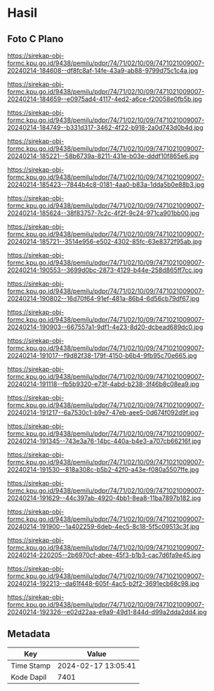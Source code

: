 # Hasil

## Foto C Plano

https://sirekap-obj-formc.kpu.go.id/9438/pemilu/pdpr/74/71/02/10/09/7471021009007-20240214-184608--df8fc8af-14fe-43a9-ab88-9799d75c1c4a.jpg

https://sirekap-obj-formc.kpu.go.id/9438/pemilu/pdpr/74/71/02/10/09/7471021009007-20240214-184659--e0975ad4-4117-4ed2-a6ce-f20058e0fb5b.jpg

https://sirekap-obj-formc.kpu.go.id/9438/pemilu/pdpr/74/71/02/10/09/7471021009007-20240214-184749--b331d317-3462-4f22-b918-2a0d743d0b4d.jpg

https://sirekap-obj-formc.kpu.go.id/9438/pemilu/pdpr/74/71/02/10/09/7471021009007-20240214-185221--58b6739a-8211-431e-b03e-dddf10f865e6.jpg

https://sirekap-obj-formc.kpu.go.id/9438/pemilu/pdpr/74/71/02/10/09/7471021009007-20240214-185423--7844b4c8-0181-4aa0-b83a-1dda5b0e88b3.jpg

https://sirekap-obj-formc.kpu.go.id/9438/pemilu/pdpr/74/71/02/10/09/7471021009007-20240214-185624--38f83757-7c2c-4f2f-9c24-971ca901bb00.jpg

https://sirekap-obj-formc.kpu.go.id/9438/pemilu/pdpr/74/71/02/10/09/7471021009007-20240214-185721--3514e956-e502-4302-85fc-63e8372f95ab.jpg

https://sirekap-obj-formc.kpu.go.id/9438/pemilu/pdpr/74/71/02/10/09/7471021009007-20240214-190553--3699d0bc-2873-4129-b44e-258d865ff7cc.jpg

https://sirekap-obj-formc.kpu.go.id/9438/pemilu/pdpr/74/71/02/10/09/7471021009007-20240214-190802--16d70f64-91ef-481a-86b4-6d56cb79df67.jpg

https://sirekap-obj-formc.kpu.go.id/9438/pemilu/pdpr/74/71/02/10/09/7471021009007-20240214-190903--667557a1-9df1-4e23-8d20-dcbead689dc0.jpg

https://sirekap-obj-formc.kpu.go.id/9438/pemilu/pdpr/74/71/02/10/09/7471021009007-20240214-191017--f9d82f38-179f-4150-b6b4-9fb95c70e665.jpg

https://sirekap-obj-formc.kpu.go.id/9438/pemilu/pdpr/74/71/02/10/09/7471021009007-20240214-191118--fb5b9320-e73f-4abd-b238-3f46b8c08ea9.jpg

https://sirekap-obj-formc.kpu.go.id/9438/pemilu/pdpr/74/71/02/10/09/7471021009007-20240214-191217--6a7530c1-b9e7-47eb-aee5-0d674f092d9f.jpg

https://sirekap-obj-formc.kpu.go.id/9438/pemilu/pdpr/74/71/02/10/09/7471021009007-20240214-191345--743e3a76-14bc-440a-b4e3-a707cb66216f.jpg

https://sirekap-obj-formc.kpu.go.id/9438/pemilu/pdpr/74/71/02/10/09/7471021009007-20240214-191530--818a308c-b5b2-42f0-a43e-f080a5507ffe.jpg

https://sirekap-obj-formc.kpu.go.id/9438/pemilu/pdpr/74/71/02/10/09/7471021009007-20240214-191629--44c397ab-4920-4bb1-8ea8-11ba7897b182.jpg

https://sirekap-obj-formc.kpu.go.id/9438/pemilu/pdpr/74/71/02/10/09/7471021009007-20240214-191900--1a402259-6deb-4ec5-8c18-5f5c09513c3f.jpg

https://sirekap-obj-formc.kpu.go.id/9438/pemilu/pdpr/74/71/02/10/09/7471021009007-20240214-220205--2b6970cf-abee-45f3-b1b3-cac7d6fa9e45.jpg

https://sirekap-obj-formc.kpu.go.id/9438/pemilu/pdpr/74/71/02/10/09/7471021009007-20240214-192213--da61f448-605f-4ac5-b2f2-3691ecb68c98.jpg

https://sirekap-obj-formc.kpu.go.id/9438/pemilu/pdpr/74/71/02/10/09/7471021009007-20240214-192326--e02d22aa-e9a9-49d1-844d-d99a2dda2dd4.jpg


## Metadata

| Key        | Value               |
| ---------- | ------------------- |
| Time Stamp | 2024-02-17 13:05:41 |
| Kode Dapil | 7401                |



